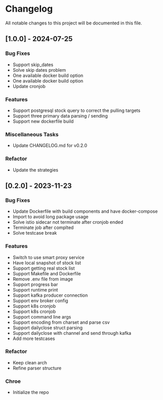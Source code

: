 # Changelog

All notable changes to this project will be documented in this file.

## [1.0.0] - 2024-07-25

### Bug Fixes

- Support skip_dates
- Solve skip dates problem
- One available docker build option
- One available docker build option
- Update cronjob

### Features

- Support postgresql stock query to correct the pulling targets
- Support three primary data parsing / sending
- Support new dockerfile build

### Miscellaneous Tasks

- Update CHANGELOG.md for v0.2.0

### Refactor

- Update the strategies

## [0.2.0] - 2023-11-23

### Bug Fixes

- Update Dockerfile with build components and have docker-compose
- Import to avoid long package usage
- Solve istio sidecar not terminate after cronjob ended
- Terminate job after complted
- Solve testcase break

### Features

- Switch to use smart proxy service
- Have local snapshot of stock list
- Support getting real stock list
- Support Makefile and Dockerfile
- Remove .env file from image
- Support progress bar
- Support runtime print
- Support kafka producer connection
- Support env broker config
- Support k8s cronjob
- Support k8s cronjob
- Support command line args
- Support encoding from charset and parse csv
- Support dailyclose struct parsing
- Support dailyclose with channel and send through kafka
- Add more testcases

### Refactor

- Keep clean arch
- Refine parser structure

### Chroe

- Initialize the repo

<!-- generated by git-cliff -->
